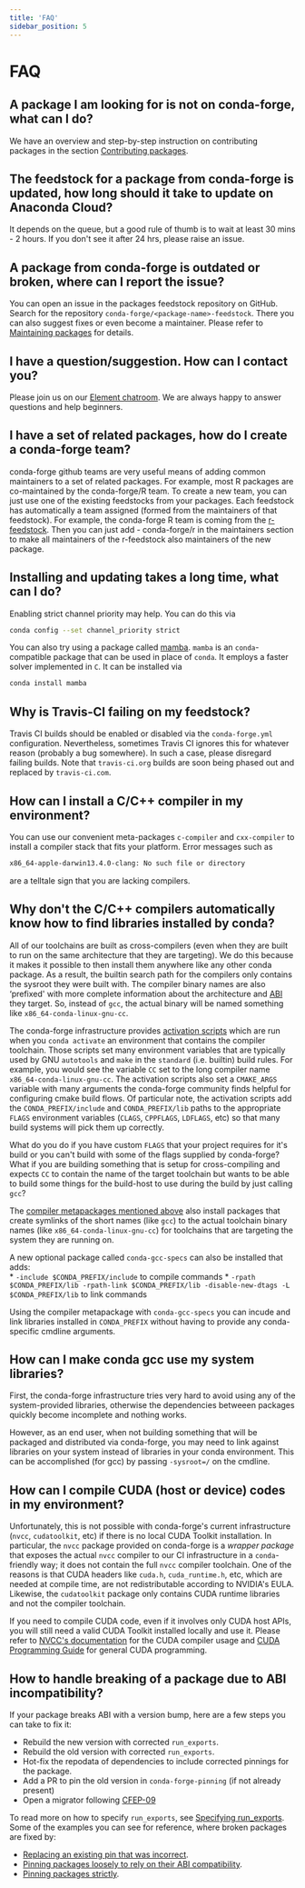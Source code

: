```yaml
---
title: 'FAQ'
sidebar_position: 5
---
```


<a id="faq"></a>

# FAQ

<a id="faq-pkg-not-available"></a>

<a id="a-package-i-am-looking-for-is-not-on-conda-forge-what-can-i-do"></a>

## A package I am looking for is not on conda-forge, what can I do?

We have an overview and step-by-step instruction on contributing packages in the section [Contributing packages](../maintainer/adding_pkgs.md#dev-contribute-pkgs).

<a id="faq-pkg-update"></a>

<a id="the-feedstock-for-a-package-from-conda-forge-is-updated-how-long-should-it-take-to-update-on-anaconda-cloud"></a>

## The feedstock for a package from conda-forge is updated, how long should it take to update on Anaconda Cloud?

It depends on the queue, but a good rule of thumb is to wait at least 30 mins - 2 hours.  If you don't see it after 24 hrs, please raise an issue.

<a id="faq-report-issue"></a>

<a id="a-package-from-conda-forge-is-outdated-or-broken-where-can-i-report-the-issue"></a>

## A package from conda-forge is outdated or broken, where can I report the issue?

You can open an issue in the packages feedstock repository on GitHub. Search for the repository `conda-forge/<package-name>-feedstock`. There you can also suggest fixes or even become a maintainer. Please refer to [Maintaining packages](../maintainer/updating_pkgs.md#maintaining-pkgs) for details.

<a id="faq-contact"></a>

<a id="i-have-a-question-suggestion-how-can-i-contact-you"></a>

## I have a question/suggestion. How can I contact you?

Please join us on our [Element chatroom](https://app.element.io/#/room/#conda-forge:matrix.org). We are always happy to answer questions and help beginners.

<a id="faq-teams"></a>

<a id="i-have-a-set-of-related-packages-how-do-i-create-a-conda-forge-team"></a>

## I have a set of related packages, how do I create a conda-forge team?

conda-forge github teams are very useful means of adding common maintainers to a set of related packages. For example, most R packages are co-maintained by the conda-forge/R team.
To create a new team, you can just use one of the existing feedstocks from your packages. Each feedstock has automatically a team assigned (formed from the maintainers of that feedstock).
For example, the conda-forge R team is coming from the [r-feedstock](https://github.com/conda-forge/r-feedstock). Then you can just add - conda-forge/r in the maintainers section to
make all maintainers of the r-feedstock also maintainers of the new package.

<a id="faq-solver-speed"></a>

<a id="installing-and-updating-takes-a-long-time-what-can-i-do"></a>

## Installing and updating takes a long time, what can I do?

Enabling strict channel priority may help. You can do this via

```bash
conda config --set channel_priority strict
```

You can also try using a package called [mamba](https://github.com/mamba-org/mamba).
`mamba` is an `conda`-compatible package that can be used in place of `conda`. It
employs a faster solver implemented in `C`. It can be installed via

```bash
conda install mamba
```

<a id="faq-travis-ci"></a>

<a id="why-is-travis-ci-failing-on-my-feedstock"></a>

## Why is Travis-CI failing on my feedstock?

Travis CI builds should be enabled or disabled via the `conda-forge.yml` configuration.
Nevertheless, sometimes Travis CI ignores this for whatever reason (probably a bug somewhere).
In such a case, please disregard failing builds.
Note that `travis-ci.org` builds are soon being phased out and replaced by `travis-ci.com`.

<a id="faq-compiler-metapkg"></a>

<a id="how-can-i-install-a-c-c-compiler-in-my-environment"></a>

## How can I install a C/C++ compiler in my environment?

You can use our convenient meta-packages `c-compiler` and `cxx-compiler` to install a compiler stack that fits your platform. Error messages such as

```default
x86_64-apple-darwin13.4.0-clang: No such file or directory
```

are a telltale sign that you are lacking compilers.

<a id="faq-compiler-required-options"></a>

<a id="why-don-t-the-c-c-compilers-automatically-know-how-to-find-libraries-installed-by-conda"></a>

## Why don't the C/C++ compilers automatically know how to find libraries installed by conda?

All of our toolchains are built as cross-compilers (even when they are built to run on the same
architecture that they are targeting).  We do this because it makes it possible to then install
them anywhere like any other conda package.  As a result, the builtin search path for the
compilers only contains the sysroot they were built with. The compiler binary names are also
‘prefixed' with more complete information about the architecture and [ABI](../misc/index.md#term-ABI) they target.  So, instead
of `gcc`, the actual binary will be named something like `x86_64-conda-linux-gnu-cc`.

The conda-forge infrastructure provides [activation scripts](../maintainer/adding_pkgs.md#activate-scripts) which are run when
you `conda activate` an environment that contains the compiler toolchain.  Those scripts set
many environment variables that are typically used by GNU `autotools` and `make` in the
`standard` (i.e. builtin) build rules.  For example, you would see the variable `CC` set to
the long compiler name `x86_64-conda-linux-gnu-cc`.  The activation scripts also set a
`CMAKE_ARGS` variable with many arguments the conda-forge community finds helpful for
configuring cmake build flows.  Of particular note, the activation scripts add the
`CONDA_PREFIX/include` and `CONDA_PREFIX/lib` paths to the appropriate `FLAGS` environment
variables (`CLAGS`, `CPPFLAGS`, `LDFLAGS`, etc) so that many build systems will pick them up correctly.

What do you do if you have custom `FLAGS` that your project requires for it's build or you can't
build with some of the flags supplied by conda-forge?  What if you are building something that
is setup for cross-compiling and expects `CC` to contain the name of the target toolchain but
wants to be able to build some things for the build-host to use during the build by just calling
`gcc`?

The [compiler metapackages mentioned above](#faq-compiler-metapkg) also install packages that
create symlinks of the short names (like `gcc`) to the actual toolchain binary names (like
`x86_64-conda-linux-gnu-cc`) for toolchains that are targeting the system they are running on.

A new optional package called `conda-gcc-specs` can also be installed that adds:
<br />* `-include $CONDA_PREFIX/include` to compile commands
      * `-rpath $CONDA_PREFIX/lib -rpath-link $CONDA_PREFIX/lib -disable-new-dtags -L $CONDA_PREFIX/lib` to link
        commands

Using the compiler metapackage with `conda-gcc-specs` you can incude and link libraries installed
in `CONDA_PREFIX` without having to provide any conda-specific cmdline arguments.

<a id="faq-compiler-use-system-libs"></a>

<a id="how-can-i-make-conda-gcc-use-my-system-libraries"></a>

## How can I make conda gcc use my system libraries?

First, the conda-forge infrastructure tries very hard to avoid using any of the system-provided
libraries, otherwise the dependencies betweeen packages quickly become incomplete and nothing works.

However, as an end user, when not building something that will be packaged and distributed via
conda-forge, you may need to link against libraries on your system instead of libraries in your
conda environment.  This can be accomplished (for gcc) by passing `-sysroot=/` on the cmdline.

<a id="faq-cuda-compiler-header"></a>

<a id="how-can-i-compile-cuda-host-or-device-codes-in-my-environment"></a>

## How can I compile CUDA (host or device) codes in my environment?

Unfortunately, this is not possible with conda-forge's current infrastructure (`nvcc`, `cudatoolkit`, etc) if there is no local CUDA Toolkit installation. In particular, the `nvcc` package provided on conda-forge is a *wrapper package* that exposes the actual `nvcc` compiler to our CI infrastructure in a `conda`-friendly way; it does not contain the full `nvcc` compiler toolchain. One of the reasons is that CUDA headers like `cuda.h`, `cuda_runtime.h`, etc, which are needed at compile time, are not redistributable according to NVIDIA's EULA. Likewise, the `cudatoolkit` package only contains CUDA runtime libraries and not the compiler toolchain.

If you need to compile CUDA code, even if it involves only CUDA host APIs, you will still need a valid CUDA Toolkit installed locally and use it. Please refer to [NVCC's documentation](https://docs.nvidia.com/cuda/cuda-compiler-driver-nvcc/index.html) for the CUDA compiler usage and [CUDA Programming Guide](https://docs.nvidia.com/cuda/cuda-c-programming-guide/index.html) for general CUDA programming.

<a id="faq-abi-incompatibility"></a>

<a id="how-to-handle-breaking-of-a-package-due-to-abi-incompatibility"></a>

## How to handle breaking of a package due to ABI incompatibility?

If your package breaks ABI with a version bump, here are a few steps you can take to fix it:

- Rebuild the new version with corrected `run_exports`.
- Rebuild the old version with corrected `run_exports`.
- Hot-fix the repodata of dependencies to include corrected pinnings for the package.
- Add a PR to pin the old version in `conda-forge-pinning` (if not already present)
- Open a migrator following [CFEP-09](https://github.com/conda-forge/cfep/blob/main/cfep-09.md)

To read more on how to specify `run_exports`, see [Specifying run_exports](../maintainer/pinning_deps.md#run-exports).
Some of the examples you can see for reference, where broken packages are fixed by:

- [Replacing an existing pin that was incorrect](https://github.com/conda-forge/conda-forge-repodata-patches-feedstock/pull/217).
- [Pinning packages loosely to rely on their ABI compatibility](https://github.com/conda-forge/conda-forge-repodata-patches-feedstock/pull/132).
- [Pinning packages strictly](https://github.com/conda-forge/conda-forge-repodata-patches-feedstock/pull/154).
